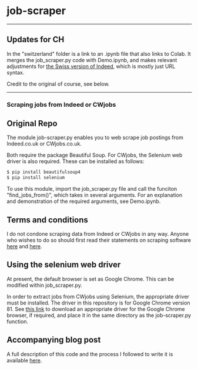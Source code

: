 # job-scraper

---

## Updates for CH

In the "switzerland" folder is a link to an .ipynb file that also links to Colab. It merges the job_scraper.py code with Demo.ipynb, and makes relevant adjustments for [the Swiss version of Indeed](https://ch.indeed.com/?from=gnav-jobsearch--jasx), which is mostly just URL syntax.

Credit to the original of course, see below.


---

### Scraping jobs from Indeed or CWjobs

## Original Repo
The module job-scraper.py enables you to web scrape job postings from Indeed.co.uk or CWjobs.co.uk.

Both require the package Beautiful Soup. For CWjobs, the Selenium web driver is also required. These can be installed as follows:

```bash
$ pip install beautifulsoup4
$ pip install selenium
```

To use this module, import the job_scraper.py file and call the funciton "find_jobs_from()", which takes in several arguments. For an explanation and demonstration of the required arguments, see Demo.ipynb.

## Terms and conditions
I do not condone scraping data from Indeed or CWjobs in any way. Anyone who wishes to do so should first read their statements on scraping software [here](https://www.indeed.co.uk/legal) and [here](https://www.cwjobs.co.uk/recruiters/terms).


## Using the selenium web driver
At present, the default browser is set as Google Chrome. This can be modified within job_scraper.py.

In order to extract jobs from CWjobs using Selenium, the appropriate driver must be installed. The driver in this repository is for Google Chrome version 81. See [this link](https://sites.google.com/a/chromium.org/chromedriver/downloads) to download an appropriate driver for the Google Chrome browser, if required, and place it in the same directory as the job-scraper.py function.

## Accompanying blog post
A full description of this code and the process I followed to write it is available [here](https://medium.com/@Chris.Lovejoy/automating-my-job-search-with-python-ee2b465c6a8f).

